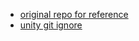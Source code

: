 - [original repo for reference](https://github.com/CompleteUnityDeveloper2/3_Project_Boost.git)
- [unity git ignore](https://github.com/CompleteUnityDeveloper2/3_Project_Boost/blob/master/.gitignore)
